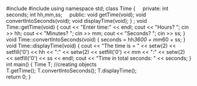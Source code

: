 
 
#include <iostream>
#include <iomanip>
using namespace std;
class Time
{
    private:
        int seconds;
        int hh,mm,ss;
    public:
        void getTime(void);
        void convertIntoSeconds(void);
        void displayTime(void);
}
; 
void Time::getTime(void)
{
    cout << "Enter time:" << endl;
    cout << "Hours?   ";          cin >> hh;
    cout << "Minutes? ";          cin >> mm;
    cout << "Seconds? ";          cin >> ss;
} 
void Time::convertIntoSeconds(void)
{
    seconds = hh*3600 + mm*60 + ss;
} 
void Time::displayTime(void)
{
    cout << "The time is = " << setw(2) << setfill('0') << hh << ":"
                             << setw(2) << setfill('0') << mm << ":"
                             << setw(2) << setfill('0') << ss << endl;
    cout << "Time in total seconds: " << seconds;
}
int main()
{
    Time T; //creating objects    
    T.getTime();
    T.convertIntoSeconds();
    T.displayTime();     
    return 0;
}

